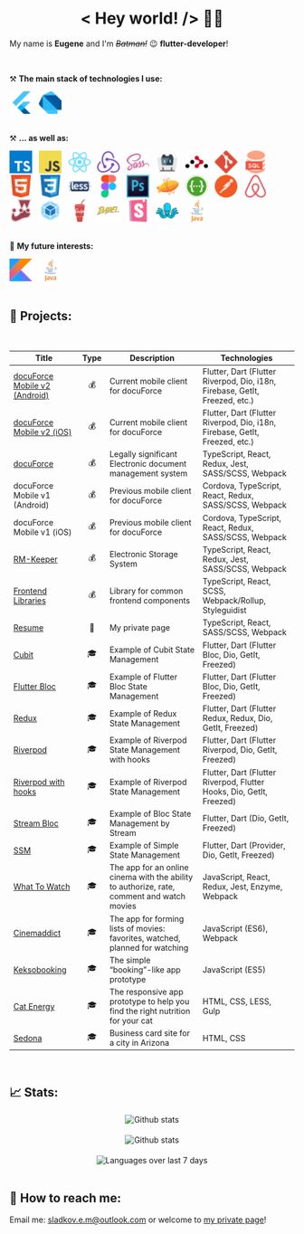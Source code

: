 <h1 align='center'>< Hey world! /> 🤘🏻</h1>

My name is **Eugene** and I'm _~~Batman!~~_ 😉 **flutter-developer**!

<br />

⚒ **The main stack of technologies I use:**
<div>
    <img src='img/icons/Flutter.svg' title='Flutter' alt='Flutter' width='40'>&nbsp;&nbsp;
    <img src='img/icons/Dart.svg' title='Dart' alt='dart' width='40'>&nbsp;&nbsp;
</div>
<br />

⚒ **... as well as:**
<div>
    <img src='img/icons/Typescript.svg' title='TypeScript' alt='TypeScript' width='40'>&nbsp;&nbsp;
    <img src='img/icons/Javascript.svg' title='JavaScript' alt='JavaScript' width='40'>&nbsp;&nbsp;
    <img src='img/icons/React.svg' title='React' alt='React' width='40'>&nbsp;&nbsp;
    <img src='img/icons/Redux.svg' title='Redux' alt='Redux' width='40'>&nbsp;&nbsp;
    <img src='img/icons/SASS.svg' title='SASS / SCSS' alt='SASS / SCSS' width='40'>&nbsp;&nbsp;
    <img src='img/icons/Apache Cordova.svg' title='Apache Cordova' alt='Apache Cordova' width='40'>&nbsp;&nbsp;
    <img src='img/icons/React Router.svg' title='React Router' alt='React Router' width='40'>&nbsp;&nbsp;
    <img src='img/icons/Git.svg' title='Git' alt='Git' width='40'>&nbsp;&nbsp;
    <img src='img/icons/SQL.svg' title='SQL' alt='SQL' width='40'>&nbsp;&nbsp;
    <img src='img/icons/HTML.svg' title='HTML' alt='HTML' width='40'>&nbsp;&nbsp;
    <img src='img/icons/CSS.svg' title='CSS' alt='CSS' width='40'>&nbsp;&nbsp;
    <img src='img/icons/Less.svg' title='Less' alt='Less' width='40'>&nbsp;&nbsp;
    <img src='img/icons/Figma.svg' title='Figma' alt='Figma' width='40'>&nbsp;&nbsp;
    <img src='img/icons/Photoshop.svg' title='Photoshop' alt='Photoshop' width='40'>&nbsp;&nbsp;
    <img src='img/icons/Zeplin.svg' title='Zeplin' alt='Zeplin' width='40'>&nbsp;&nbsp;
    <img src='img/icons/Swagger.svg' title='Swagger' alt='Swagger' width='40'>&nbsp;&nbsp;
    <img src='img/icons/Postman.svg' title='Postman' alt='Postman' width='40'>&nbsp;&nbsp;
    <img src='img/icons/Enzyme.svg' title='Enzyme' alt='Enzyme' width='40'>&nbsp;&nbsp;
    <img src='img/icons/Jest.svg' title='Jest' alt='Jest' width='40'>&nbsp;&nbsp;
    <img src='img/icons/Webpack.svg' title='Webpack' alt='Webpack' width='40'>&nbsp;&nbsp;
    <img src='img/icons/Gulp.svg' title='Gulp' alt='Gulp' width='40'>&nbsp;&nbsp;
    <img src='img/icons/Babel.svg' title='Babel' alt='Babel' width='40'>&nbsp;&nbsp;
    <img src='img/icons/Storybook.svg' title='Storybook' alt='Storybook' width='40'>&nbsp;&nbsp;
    <img src='img/icons/Styleguidist.svg' title='Styleguidist' alt='Styleguidist' width='40'>&nbsp;&nbsp;
    <img src='img/icons/Java.svg' title='Java' alt='Java' width='40'>&nbsp;&nbsp;
</div>
<br />


🔬 **My future interests:**
<div>
    <img src='img/icons/Kotlin.svg' title='Flutter' alt='Flutter' width='40'>&nbsp;&nbsp;
    <img src='img/icons/Java.svg' title='Java' alt='Java' width='40'>&nbsp;&nbsp;
</div>
<br />

## 🎯 Projects:
<br />

| Title        | Type        | Description          | Technologies  |
| ------------- | ------------- | ------------- | ----- |
| [docuForce Mobile v2 (Android)](https://play.google.com/store/apps/details?id=ru.infologistics.docuforce&hl=ru&ah=bF0GLTxKkzr8QO_ZDbWXlzcZPHY) | <div align='center' title='Commercial' >💰</div> | Current mobile client for docuForce | Flutter, Dart (Flutter Riverpod, Dio, i18n, Firebase, GetIt, Freezed, etc.) |
| [docuForce Mobile v2 (iOS)](https://apps.apple.com/ru/app/docuforce/id1583931741) | <div align='center' title='Commercial' >💰</div> | Current mobile client for docuForce | Flutter, Dart (Flutter Riverpod, Dio, i18n, Firebase, GetIt, Freezed, etc.) |
| [docuForce](https://docuforce.infologistics.ru/login) | <div align='center' title='Commercial'>💰</div> | Legally significant Electronic document management system | TypeScript, React, Redux, Jest, SASS/SCSS, Webpack |
| docuForce Mobile v1 (Android) | <div align='center' title='Commercial' >💰</div> | Previous mobile client for docuForce | Cordova, TypeScript, React, Redux, SASS/SCSS, Webpack |
| docuForce Mobile v1 (iOS) | <div align='center' title='Commercial' >💰</div> | Previous mobile client for docuForce | Cordova, TypeScript, React, Redux, SASS/SCSS, Webpack |
| [RM-Keeper](https://rm-keeper.infologistics.ru) | <div align='center' title='Commercial'>💰</div> | Electronic Storage System | TypeScript, React, Redux, Jest, SASS/SCSS, Webpack |
| [Frontend Libraries](https://www.npmjs.com/package/@infologistics/frontend-libraries) | <div align='center' title='Commercial'>💰</div> | Library for common frontend components | TypeScript, React, SCSS, Webpack/Rollup, Styleguidist |
| [Resume](https://neikan.pro) | <div align='center' title='Private'>🔑</div> | My private page | TypeScript, React, SASS/SCSS, Webpack |
| [Cubit](https://github.com/Neikan/sb13-cubit) | <div align='center' title='Training'>🎓</div> | Example of Cubit State Management | Flutter, Dart (Flutter Bloc, Dio, GetIt, Freezed) |
| [Flutter Bloc](https://github.com/Neikan/sb13-flutter_bloc) | <div align='center' title='Training'>🎓</div> | Example of Flutter Bloc State Management | Flutter, Dart (Flutter Bloc, Dio, GetIt, Freezed) |
| [Redux](https://github.com/Neikan/sb13-redux) | <div align='center' title='Training'>🎓</div> | Example of Redux State Management | Flutter, Dart (Flutter Redux, Redux, Dio, GetIt, Freezed) |
| [Riverpod](https://github.com/Neikan/sb13-riverpod) | <div align='center' title='Training'>🎓</div> | Example of Riverpod State Management with hooks | Flutter, Dart (Flutter Riverpod, Dio, GetIt, Freezed) |
| [Riverpod with hooks](https://github.com/Neikan/sb13-riverpod-hooks) | <div align='center' title='Training'>🎓</div> | Example of Riverpod State Management | Flutter, Dart (Flutter Riverpod, Flutter Hooks, Dio, GetIt, Freezed) |
| [Stream Bloc](https://github.com/Neikan/sb13-stream-bloc) | <div align='center' title='Training'>🎓</div> | Example of Bloc State Management by Stream | Flutter, Dart (Dio, GetIt, Freezed) |
| [SSM](https://github.com/Neikan/sb13-ssm) | <div align='center' title='Training'>🎓</div> | Example of Simple State Management | Flutter, Dart (Provider, Dio, GetIt, Freezed) |
| [What To Watch](https://github.com/Neikan/htmlacademy-what-to-watch) | <div align='center' title='Training'>🎓</div> | The app for an online cinema with the ability to authorize, rate, comment and watch movies | JavaScript, React, Redux, Jest, Enzyme, Webpack |
| [Cinemaddict](https://github.com/Neikan/htmlacademy-cinemaddict) | <div align='center' title='Training'>🎓</div> | The app for forming lists of movies: favorites, watched, planned for watching | JavaScript (ES6), Webpack |
| [Keksobooking](https://github.com/Neikan/htmlacademy-keksobooking) | <div align='center' title='Training'>🎓</div> | The simple “booking”-like app prototype | JavaScript (ES5) |
| [Cat Energy](https://github.com/Neikan/htmlacademy-cat-energy) | <div align='center' title='Training'>🎓</div> | The responsive app prototype to help you find the right nutrition for your cat | HTML, CSS, LESS, Gulp |
| [Sedona](https://github.com/Neikan/htmlacademy-sedona) | <div align='center' title='Training'>🎓</div> | Business card site for a city in Arizona | HTML, CSS |
<br />

## 📈 Stats:
<div align='center'>
    <img src='https://github-readme-stats.vercel.app/api?username=Neikan&show_icons=true&count_private=true&hide_border=true' alt='Github stats' align='center' />
</div>
<br />

<div align='center'>
    <img src='https://github-readme-streak-stats.herokuapp.com/?user=Neikan' alt='Github stats' align='center' />
</div>
<br />

<div align='center'>
    <img src='https://github-readme-stats.vercel.app/api/wakatime?username=Neikan&layout=compact' alt='Languages over last 7 days ' align='center' />
</div>
<br />

## 🔎 How to reach me:
<p>Email me: <a href='mailto:sladkov.e.m@outlook.com'>sladkov.e.m@outlook.com</a> or welcome to <a href='https://neikan.pro' alt='https://neikan.pro' target='_blank'>my private page</a>!</p>
